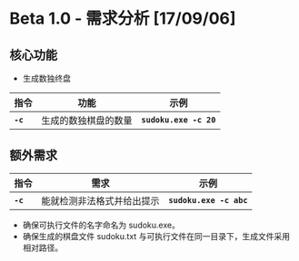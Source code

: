 ﻿# Beta 1.0 - 需求分析 [17/09/06]

## **核心功能**

- 生成数独终盘

| 指令          | 功能                     | 示例              |
| ------------- | ------------------------ | ----------------- |
| **`-c`**      |   生成的数独棋盘的数量   | **`sudoku.exe -c 20`**


## **额外需求**

| 指令          | 需求                        | 示例
| ------------- | --------------------------- | ----------------- |
| **`-c`**      | 能就检测非法格式并给出提示  | **`sudoku.exe -c abc`**


- 确保可执行文件的名字命名为 sudoku.exe。
- 确保生成的棋盘文件 sudoku.txt 与可执行文件在同一目录下，生成文件采用相对路径。




